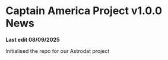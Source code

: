 # Captain America Project v1.0.0 News

**Last edit 08/09/2025**

Initialised the repo for our Astrodat project

